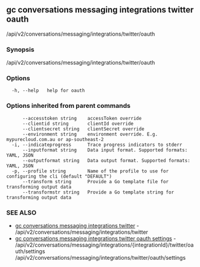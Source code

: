 ## gc conversations messaging integrations twitter oauth

/api/v2/conversations/messaging/integrations/twitter/oauth

### Synopsis

/api/v2/conversations/messaging/integrations/twitter/oauth

### Options

```
  -h, --help   help for oauth
```

### Options inherited from parent commands

```
      --accesstoken string    accessToken override
      --clientid string       clientId override
      --clientsecret string   clientSecret override
      --environment string    environment override. E.g. mypurecloud.com.au or ap-southeast-2
  -i, --indicateprogress      Trace progress indicators to stderr
      --inputformat string    Data input format. Supported formats: YAML, JSON
      --outputformat string   Data output format. Supported formats: YAML, JSON
  -p, --profile string        Name of the profile to use for configuring the cli (default "DEFAULT")
      --transform string      Provide a Go template file for transforming output data
      --transformstr string   Provide a Go template string for transforming output data
```

### SEE ALSO

* [gc conversations messaging integrations twitter](gc_conversations_messaging_integrations_twitter.html)	 - /api/v2/conversations/messaging/integrations/twitter
* [gc conversations messaging integrations twitter oauth settings](gc_conversations_messaging_integrations_twitter_oauth_settings.html)	 - /api/v2/conversations/messaging/integrations/{integrationId}/twitter/oauth/settings /api/v2/conversations/messaging/integrations/twitter/oauth/settings


